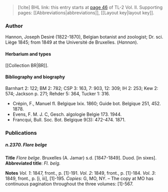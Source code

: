 > [!cite] BHL link: this entry starts at [page 46](https://www.biodiversitylibrary.org/item/103253#page/72/mode/1up) of TL-2 Vol. II.
> Supporting pages: [[Abbreviations|abbreviations]], [[Layout key|layout key]].

### Author

Hannon, Joseph Desiré (1822-1870), Belgian botanist and zoologist; Dr. sci. Liège 1845; from 1849 at the Université de Bruxelles. (*Hannon*).

#### Herbarium and types

[[Collection BR|BR]].

#### Bibliography and biography

Barnhart 2: 122; BM 2: 782; CSP 3: 163, 7: 903, 12: 309; IH 2: 253; Kew 2: 574; Jackson p. 271; Rehder 5: 364, Tucker 1: 316.
- Crépin, F., Manuel fl. Belgique lxix. 1860; Guide bot. Belgique 251, 452. 1878.
- Evens, F. M. J. C, Gesch. algologie Belgie 173. 1944.
- Francqui, Bull. Soc. Bot. Belgique 9(3): 472-474. 1871.

### Publications

##### n.2370. Flore belge

**Title**
*Flore belge*. Bruxelles (A. Jamar) s.d. \[1847-1849\]. Duod. \[in sixes\].
**Abbreviated title**: *Fl. belg.*

**Notes**
*Vol. 1*: 1847, front., p. \[1\]-191.
*Vol. 2*: 1849, front., p. \[1\]-184.
*Vol. 3*: 1849, front., p. \[i, iii\], \[1\]-195.
*Copies*: G, MO, NY. – The copy at MO has continuous pagination throughout the three volumes: \[1\]-567.

